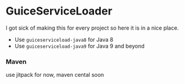 # GuiceServiceLoader

I got sick of making this for every project so here it is in a nice place.

- Use `guiceserviceload-java8` for Java 8
- Use `guiceserviceload-java9` for Java 9 and beyond

### Maven
use jitpack for now, maven cental soon

